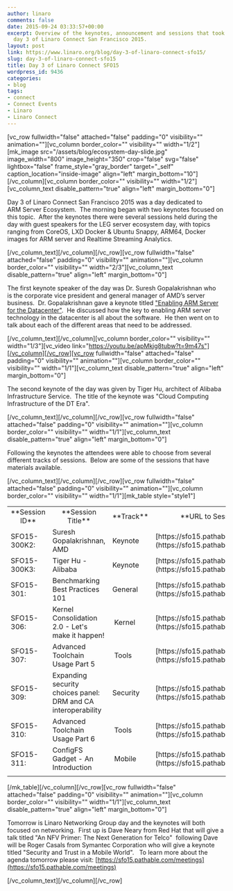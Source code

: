 ```yaml
---
author: linaro
comments: false
date: 2015-09-24 03:33:57+00:00
excerpt: Overview of the keynotes, announcement and sessions that took place during
  day 3 of Linaro Connect San Francisco 2015.
layout: post
link: https://www.linaro.org/blog/day-3-of-linaro-connect-sfo15/
slug: day-3-of-linaro-connect-sfo15
title: Day 3 of Linaro Connect SFO15
wordpress_id: 9436
categories:
- blog
tags:
- connect
- Connect Events
- Linaro
- Linaro Connect
---
```


[vc_row fullwidth="false" attached="false" padding="0" visibility="" animation=""][vc_column border_color="" visibility="" width="1/2"][mk_image src="/assets/blog/ecosystem-day-slide.jpg" image_width="800" image_height="350" crop="false" svg="false" lightbox="false" frame_style="gray_border" target="_self" caption_location="inside-image" align="left" margin_bottom="10"][/vc_column][vc_column border_color="" visibility="" width="1/2"][vc_column_text disable_pattern="true" align="left" margin_bottom="0"]


Day 3 of Linaro Connect San Francisco 2015 was a day dedicated to ARM Server Ecosystem.  The morning began with two keynotes focused on this topic.  After the keynotes there were several sessions held during the day with guest speakers for the LEG server ecosystem day, with topics ranging from CoreOS, LXD Docker & Ubuntu Snappy, ARM64, Docker images for ARM server and Realtime Streaming Analytics.


[/vc_column_text][/vc_column][/vc_row][vc_row fullwidth="false" attached="false" padding="0" visibility="" animation=""][vc_column border_color="" visibility="" width="2/3"][vc_column_text disable_pattern="true" align="left" margin_bottom="0"]


The first keynote speaker of the day was Dr. Suresh Gopalakrishnan who is the corporate vice president and general manager of AMD’s server business.  Dr. Gopalakrishnan gave a keynote titled ["Enabling ARM Server for the Datacenter"](https://youtu.be/apMkjg8tubw?t=9m47s).  He discussed how the key to enabling ARM server technology in the datacenter is all about the software.  He then went on to talk about each of the different areas that need to be addressed.


[/vc_column_text][/vc_column][vc_column border_color="" visibility="" width="1/3"][vc_video link="https://youtu.be/apMkjg8tubw?t=9m47s"][/vc_column][/vc_row][vc_row fullwidth="false" attached="false" padding="0" visibility="" animation=""][vc_column border_color="" visibility="" width="1/1"][vc_column_text disable_pattern="true" align="left" margin_bottom="0"]


The second keynote of the day was given by Tiger Hu, architect of Alibaba Infrastructure Service.  The title of the keynote was "Cloud Computing Infrastructure of the DT Era".


[/vc_column_text][/vc_column][/vc_row][vc_row fullwidth="false" attached="false" padding="0" visibility="" animation=""][vc_column border_color="" visibility="" width="1/1"][vc_column_text disable_pattern="true" align="left" margin_bottom="0"]


Following the keynotes the attendees were able to choose from several different tracks of sessions.  Below are some of the sessions that have materials available.


[/vc_column_text][/vc_column][/vc_row][vc_row fullwidth="false" attached="false" padding="0" visibility="" animation=""][vc_column border_color="" visibility="" width="1/1"][mk_table style="style1"]
<table width="1020" >
<tbody >
<tr >

<td width="90" style="text-align: center;" >**Session ID**
</td>

<td width="347" style="text-align: center;" >**Session Title**
</td>

<td width="64" style="text-align: center;" >**Track**
</td>

<td width="519" style="text-align: center;" >**URL to Session Information**
</td>
</tr>
<tr >

<td width="90" >SFO15-300K2:
</td>

<td width="347" >Suresh Gopalakrishnan, AMD
</td>

<td width="64" >Keynote
</td>

<td width="519" >[https://sfo15.pathable.com/meetings/302930](https://sfo15.pathable.com/meetings/302930)
</td>
</tr>
<tr >

<td width="90" >SFO15-300K3:
</td>

<td width="347" >Tiger Hu - Alibaba
</td>

<td width="64" >Keynote
</td>

<td width="519" >[https://sfo15.pathable.com/meetings/302931](https://sfo15.pathable.com/meetings/302931)
</td>
</tr>
<tr >

<td width="90" >SFO15-301:
</td>

<td width="347" >Benchmarking Best Practices 101
</td>

<td width="64" >General
</td>

<td width="519" >[https://sfo15.pathable.com/meetings/302933](https://sfo15.pathable.com/meetings/302933)
</td>
</tr>
<tr >

<td width="90" >SFO15-306:
</td>

<td width="347" >Kernel Consolidation 2.0 - Let's make it happen!
</td>

<td width="64" > Kernel
</td>

<td width="519" >[https://sfo15.pathable.com/meetings/302939](https://sfo15.pathable.com/meetings/302939)
</td>
</tr>
<tr >

<td width="90" >SFO15-307:
</td>

<td width="347" >Advanced Toolchain Usage Part 5
</td>

<td width="64" > Tools
</td>

<td width="519" >[https://sfo15.pathable.com/meetings/302940](https://sfo15.pathable.com/meetings/302940)
</td>
</tr>
<tr >

<td width="90" >SFO15-309:
</td>

<td width="347" >Expanding security choices panel: DRM and CA interoperability
</td>

<td width="64" >Security
</td>

<td width="519" >[https://sfo15.pathable.com/meetings/302942](https://sfo15.pathable.com/meetings/302942)
</td>
</tr>
<tr >

<td width="90" >SFO15-310:
</td>

<td width="347" >Advanced Toolchain Usage Part 6
</td>

<td width="64" > Tools
</td>

<td width="519" >[https://sfo15.pathable.com/meetings/302943](https://sfo15.pathable.com/meetings/302943)
</td>
</tr>
<tr >

<td width="90" >SFO15-311:
</td>

<td width="347" >ConfigFS Gadget - An Introduction
</td>

<td width="64" > Mobile
</td>

<td width="519" >[https://sfo15.pathable.com/meetings/302944](https://sfo15.pathable.com/meetings/302944)
</td>
</tr>
<tr >

<td width="90" >
</td>

<td width="347" >
</td>

<td width="64" >
</td>

<td width="519" >
</td>
</tr>
</tbody>
</table>
[/mk_table][/vc_column][/vc_row][vc_row fullwidth="false" attached="false" padding="0" visibility="" animation=""][vc_column border_color="" visibility="" width="1/1"][vc_column_text disable_pattern="true" align="left" margin_bottom="0"]

Tomorrow is Linaro Networking Group day and the keynotes will both focused on networking.  First up is Dave Neary from Red Hat that will give a talk titled "An NFV Primer: The Next Generation for Telco"  following Dave will be Roger Casals from Symantec Corporation who will give a keynote titled "Security and Trust in a Mobile World".   To learn more about the agenda tomorrow please visit: [https://sfo15.pathable.com/meetings](https://sfo15.pathable.com/meetings)

[/vc_column_text][/vc_column][/vc_row]
